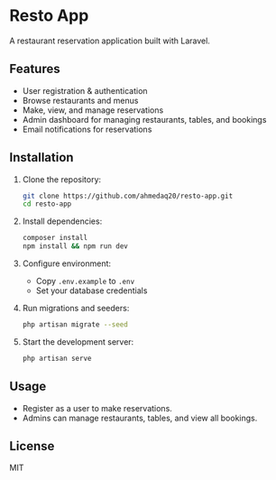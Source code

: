 # Resto App

A restaurant reservation application built with Laravel.

## Features

- User registration & authentication
- Browse restaurants and menus
- Make, view, and manage reservations
- Admin dashboard for managing restaurants, tables, and bookings
- Email notifications for reservations

## Installation

1. Clone the repository:
    ```bash
    git clone https://github.com/ahmedaq20/resto-app.git
    cd resto-app
    ```

2. Install dependencies:
    ```bash
    composer install
    npm install && npm run dev
    ```

3. Configure environment:
    - Copy `.env.example` to `.env`
    - Set your database credentials

4. Run migrations and seeders:
    ```bash
    php artisan migrate --seed
    ```

5. Start the development server:
    ```bash
    php artisan serve
    ```

## Usage

- Register as a user to make reservations.
- Admins can manage restaurants, tables, and view all bookings.

## License

MIT
